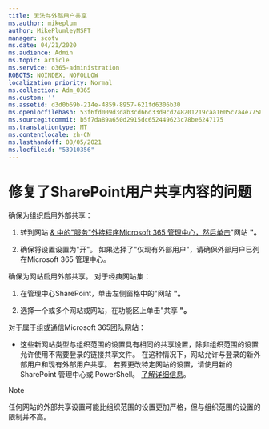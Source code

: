 ```yaml
---
title: 无法与外部用户共享
ms.author: mikeplum
author: MikePlumleyMSFT
manager: scotv
ms.date: 04/21/2020
ms.audience: Admin
ms.topic: article
ms.service: o365-administration
ROBOTS: NOINDEX, NOFOLLOW
localization_priority: Normal
ms.collection: Adm_O365
ms.custom: ''
ms.assetid: d3d0b69b-214e-4859-8957-621fd6306b30
ms.openlocfilehash: 53f6fd009d3dab3cd66d33d9cd248201219caa1605c7a4e7758a5a8d720f68c2
ms.sourcegitcommit: b5f7da89a650d2915dc652449623c78be6247175
ms.translationtype: MT
ms.contentlocale: zh-CN
ms.lasthandoff: 08/05/2021
ms.locfileid: "53910356"
---
```

# <a name="fix-problems-sharing-sharepoint-content-with-external-users"></a>修复了SharePoint用户共享内容的问题

确保为组织启用外部共享：
  
1. 转到网站 [ &amp; 中的"服务"外接程序Microsoft 365 管理中心，然后单击](https://portal.office.com/adminportal/home#/Settings/ServicesAndAddIns)"网站 **"。**
    
2. 确保将设置设置为"开"。 如果选择了"仅现有外部用户"，请确保外部用户已列在Microsoft 365 管理中心。
    
确保为网站启用外部共享。 对于经典网站集：
  
1. 在管理中心SharePoint，单击左侧窗格中的"网站 **"。**
    
2. 选择一个或多个网站或网站，在功能区上单击"共享 **"。**
    
对于属于组或通信Microsoft 365团队网站：
  
- 这些新网站类型与组织范围的设置具有相同的共享设置，除非组织范围的设置允许使用不需要登录的链接共享文件。 在这种情况下，网站允许与登录的新外部用户和现有外部用户共享。 若要更改特定网站的设置，请使用新的 SharePoint 管理中心或 PowerShell。 [了解详细信息](https://go.microsoft.com/fwlink/?linkid=871863)。
    
> [!NOTE]
> 任何网站的外部共享设置可能比组织范围的设置更加严格，但与组织范围的设置的限制并不高。 
  

